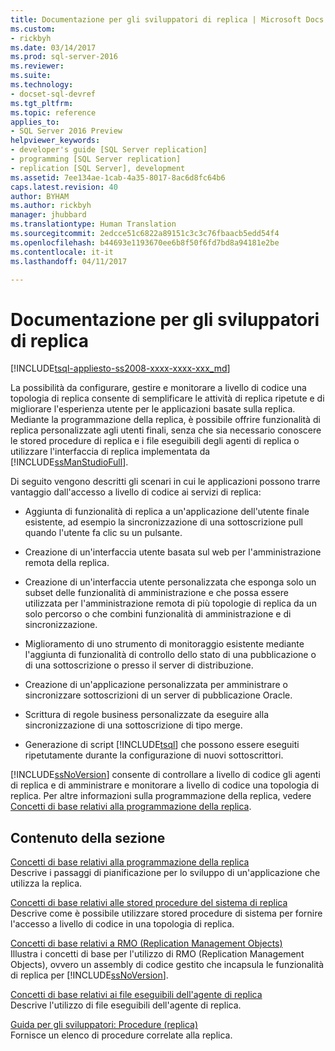 ```yaml
---
title: Documentazione per gli sviluppatori di replica | Microsoft Docs
ms.custom:
- rickbyh
ms.date: 03/14/2017
ms.prod: sql-server-2016
ms.reviewer: 
ms.suite: 
ms.technology:
- docset-sql-devref
ms.tgt_pltfrm: 
ms.topic: reference
applies_to:
- SQL Server 2016 Preview
helpviewer_keywords:
- developer's guide [SQL Server replication]
- programming [SQL Server replication]
- replication [SQL Server], development
ms.assetid: 7ee134ae-1cab-4a35-8017-8ac6d8fc64b6
caps.latest.revision: 40
author: BYHAM
ms.author: rickbyh
manager: jhubbard
ms.translationtype: Human Translation
ms.sourcegitcommit: 2edcce51c6822a89151c3c3c76fbaacb5edd54f4
ms.openlocfilehash: b44693e1193670ee6b8f50f6fd7bd8a94181e2be
ms.contentlocale: it-it
ms.lasthandoff: 04/11/2017

---
```

# <a name="replication-developer-documentation"></a>Documentazione per gli sviluppatori di replica
[!INCLUDE[tsql-appliesto-ss2008-xxxx-xxxx-xxx_md](../../../includes/tsql-appliesto-ss2008-xxxx-xxxx-xxx-md.md)]

  La possibilità da configurare, gestire e monitorare a livello di codice una topologia di replica consente di semplificare le attività di replica ripetute e di migliorare l'esperienza utente per le applicazioni basate sulla replica. Mediante la programmazione della replica, è possibile offrire funzionalità di replica personalizzate agli utenti finali, senza che sia necessario conoscere le stored procedure di replica e i file eseguibili degli agenti di replica o utilizzare l'interfaccia di replica implementata da [!INCLUDE[ssManStudioFull](../../../includes/ssmanstudiofull-md.md)].  
  
 Di seguito vengono descritti gli scenari in cui le applicazioni possono trarre vantaggio dall'accesso a livello di codice ai servizi di replica:  
  
-   Aggiunta di funzionalità di replica a un'applicazione dell'utente finale esistente, ad esempio la sincronizzazione di una sottoscrizione pull quando l'utente fa clic su un pulsante.  
  
-   Creazione di un'interfaccia utente basata sul web per l'amministrazione remota della replica.  
  
-   Creazione di un'interfaccia utente personalizzata che esponga solo un subset delle funzionalità di amministrazione e che possa essere utilizzata per l'amministrazione remota di più topologie di replica da un solo percorso o che combini funzionalità di amministrazione e di sincronizzazione.  
  
-   Miglioramento di uno strumento di monitoraggio esistente mediante l'aggiunta di funzionalità di controllo dello stato di una pubblicazione o di una sottoscrizione o presso il server di distribuzione.  
  
-   Creazione di un'applicazione personalizzata per amministrare o sincronizzare sottoscrizioni di un server di pubblicazione Oracle.  
  
-   Scrittura di regole business personalizzate da eseguire alla sincronizzazione di una sottoscrizione di tipo merge.  
  
-   Generazione di script [!INCLUDE[tsql](../../../includes/tsql-md.md)] che possono essere eseguiti ripetutamente durante la configurazione di nuovi sottoscrittori.  
  
 [!INCLUDE[ssNoVersion](../../../includes/ssnoversion-md.md)] consente di controllare a livello di codice gli agenti di replica e di amministrare e monitorare a livello di codice una topologia di replica. Per altre informazioni sulla programmazione della replica, vedere [Concetti di base relativi alla programmazione della replica](../../../relational-databases/replication/concepts/replication-programming-concepts.md).  
  
## <a name="in-this-section"></a>Contenuto della sezione  
 [Concetti di base relativi alla programmazione della replica](../../../relational-databases/replication/concepts/replication-programming-concepts.md)  
 Descrive i passaggi di pianificazione per lo sviluppo di un'applicazione che utilizza la replica.  
  
 [Concetti di base relativi alle stored procedure del sistema di replica](../../../relational-databases/replication/concepts/replication-system-stored-procedures-concepts.md)  
 Descrive come è possibile utilizzare stored procedure di sistema per fornire l'accesso a livello di codice in una topologia di replica.  
  
 [Concetti di base relativi a RMO (Replication Management Objects)](../../../relational-databases/replication/concepts/replication-management-objects-concepts.md)  
 Illustra i concetti di base per l'utilizzo di RMO (Replication Management Objects), ovvero un assembly di codice gestito che incapsula le funzionalità di replica per [!INCLUDE[ssNoVersion](../../../includes/ssnoversion-md.md)].  
  
 [Concetti di base relativi ai file eseguibili dell'agente di replica](../../../relational-databases/replication/concepts/replication-agent-executables-concepts.md)  
 Descrive l'utilizzo di file eseguibili dell'agente di replica.  
  
 [Guida per gli sviluppatori: Procedure &#40;replica&#41;](../../../relational-databases/replication/concepts/developer-s-guide-how-to-topics-replication.md)  
 Fornisce un elenco di procedure correlate alla replica.  
  
  
